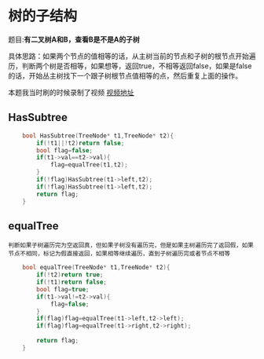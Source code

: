 # 树的子结构

题目:**有二叉树A和B，查看B是不是A的子树**

具体思路：如果两个节点的值相等的话，从主树当前的节点和子树的根节点开始遍历，判断两个树是否相等，如果想等，返回true，不相等返回false，如果是false的话，开始丛主树找下一个跟子树根节点值相等的点，然后重复上面的操作。

本题我当时刷的时候录制了视频 [视频地址](https://www.bilibili.com/video/av58726755)

## HasSubtree

```C++
    bool HasSubtree(TreeNode* t1,TreeNode* t2){
        if(!t1||!t2)return false;
        bool flag=false;
        if(t1->val==t2->val){
            flag=equalTree(t1,t2);
        }
        if(!flag)HasSubtree(t1->left,t2);
        if(!flag)HasSubtree(t1->left,t2);
        return flag;
    }
```

## equalTree

`判断如果子树遍历完为空返回真，但如果子树没有遍历完，但是如果主树遍历完了返回假，如果节点不相同，标记为假直接返回，如果相等继续遍历，直到子树遍历完或者节点不相等
`

```C++
    bool equalTree(TreeNode* t1,TreeNode* t2){
        if(!t2)return true;
        if(!t1)return false;
        bool flag=true;
        if(t1->val!=t2->val){
            flag=false;
        }
        if(flag)flag=equalTree(t1->left,t2->left);
        if(flag)flag=equalTree(t1->right,t2->right);
        
        return flag;
    }
```